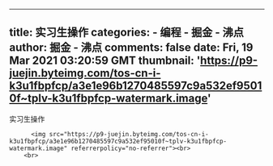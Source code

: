 
---
title: 实习生操作
categories: 
    - 编程
    - 掘金 - 沸点
author: 掘金 - 沸点
comments: false
date: Fri, 19 Mar 2021 03:20:59 GMT
thumbnail: 'https://p9-juejin.byteimg.com/tos-cn-i-k3u1fbpfcp/a3e1e96b1270485597c9a532ef95010f~tplv-k3u1fbpfcp-watermark.image'
---

<div>   
实习生操作<br>
            
          <img src="https://p9-juejin.byteimg.com/tos-cn-i-k3u1fbpfcp/a3e1e96b1270485597c9a532ef95010f~tplv-k3u1fbpfcp-watermark.image" referrerpolicy="no-referrer"><br>
        <br>
          
</div>
            